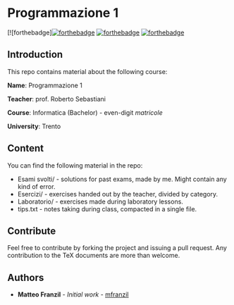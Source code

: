 # Programmazione 1
[![forthebadge][![forthebadge](https://forthebadge.com/images/badges/fuck-it-ship-it.svg)](https://forthebadge.com) [![forthebadge](https://forthebadge.com/images/badges/made-with-c-plus-plus.svg)](https://forthebadge.com) [![forthebadge](https://forthebadge.com/images/badges/compatibility-emacs.svg)](https://forthebadge.com)

## Introduction

This repo contains material about the following course:

**Name**: Programmazione 1

**Teacher**: prof. Roberto Sebastiani

**Course**: Informatica (Bachelor) - even-digit *matricole*

**University**: Trento

## Content
You can find the following material in the repo:
* Esami svolti/ - solutions for past exams, made by me. Might contain any kind of error.
* Esercizi/ - exercises handed out by the teacher, divided by category.
* Laboratorio/ - exercises made during laboratory lessons.
* tips.txt - notes taking during class, compacted in a single file.

## Contribute
Feel free to contribute by forking the project and issuing a pull request. Any contribution to the TeX documents are more than welcome.

## Authors
* **Matteo Franzil** - *Initial work* - [mfranzil](https://github.com/mfranzil)
